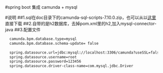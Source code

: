 #spring boot 集成 camunda + mysql

#说明
##1.sql在doc目录下的camunda-sql-scripts-7.10.0.zip，也可以从以[这里](https://app.camunda.com/nexus/content/repositories/camunda-bpm/org/camunda/bpm/distro/camunda-sql-scripts/7.10.0/)直接下载
##2.自带的是h2数据库，去掉pom.xml里的h2,加入mysql-connector-java
##3.配置文件
```bash
  camunda.bpm.database.type=mysql
  camunda.bpm.database.schema-update= false
  
  spring.datasource.url=jdbc:mysql://localhost:3306/camunda?useSSL=false
  spring.datasource.username=root
  spring.datasource.password=123456
  spring.datasource.driver-class-name=com.mysql.jdbc.Driver
```


